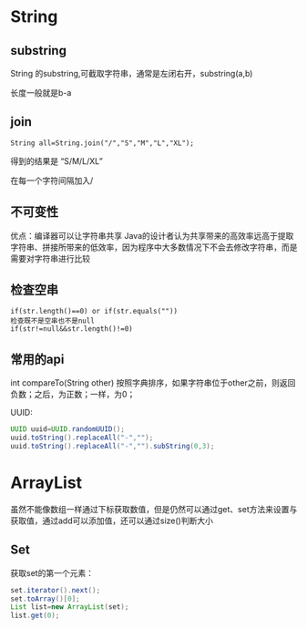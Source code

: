 # String

## substring

String 的substring,可截取字符串，通常是左闭右开，substring(a,b)

长度一般就是b-a

## join

```
String all=String.join("/","S","M","L","XL");
```

得到的结果是 “S/M/L/XL”

在每一个字符间隔加入/

## 不可变性
优点：编译器可以让字符串共享
Java的设计者认为共享带来的高效率远高于提取字符串、拼接所带来的低效率，因为程序中大多数情况下不会去修改字符串，而是需要对字符串进行比较
## 检查空串
```
if(str.length()==0) or if(str.equals(""))
检查既不是空串也不是null
if(str!=null&&str.length()!=0)

```
## 常用的api
int compareTo(String other)
按照字典排序，如果字符串位于other之前，则返回负数；之后，为正数；一样，为0；

UUID:

```java
UUID uuid=UUID.randomUUID();
uuid.toString().replaceAll("-","");
uuid.toString().replaceAll("-","").subString(0,3);
```



# ArrayList

虽然不能像数组一样通过下标获取数值，但是仍然可以通过get、set方法来设置与获取值，通过add可以添加值，还可以通过size()判断大小

## Set

获取set的第一个元素：

```java
set.iterator().next();
set.toArray()[0];
List list=new ArrayList(set);
list.get(0);
```


